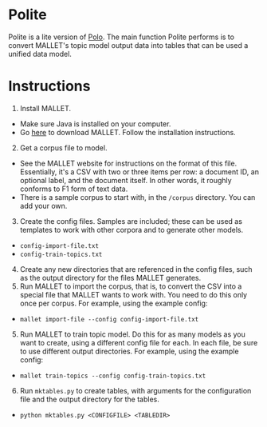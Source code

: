 # Polite

Polite is a lite version of <a href="https://github.com/ontoligent-design/polo2" target="_blank">Polo</a>. The main function Polite performs is to convert MALLET's topic model output data into tables that can be used a unified data model. 

# Instructions

1. Install MALLET.
  * Make sure Java is installed on your computer.
  * Go [here](http://mallet.cs.umass.edu/download.php) to download MALLET. Follow the installation instructions.
2. Get a corpus file to model.
  * See the MALLET website for instructions on the format of this file. Essentially, it's a CSV with two or three items per row: a document ID, an optional label, and the document itself. In other words, it roughly conforms to F1 form of text data. 
  * There is a sample corpus to start with, in the `/corpus` directory. You can add your own. 
3. Create the config files. Samples are included; these can be used as templates to work with other corpora and to generate other models.
  * `config-import-file.txt`
  * `config-train-topics.txt`
4. Create any new directories that are referenced in the config files, such as the output directory for the files MALLET generates.
4. Run MALLET to import the corpus, that is, to convert the CSV into a special file that MALLET wants to work with. You need to do this only once per corpus. For example, using the example config:
  * `mallet import-file --config config-import-file.txt`
5. Run MALLET to train topic model. Do this for as many models as you want to create, using a different config file for each. In each file, be sure to use different output directories. For example, using the example config: 
  * `mallet train-topics --config config-train-topics.txt`
6. Run `mktables.py` to create tables, with arguments for the configuration file and the output directory for the tables.
  * `python mktables.py <CONFIGFILE> <TABLEDIR>`

